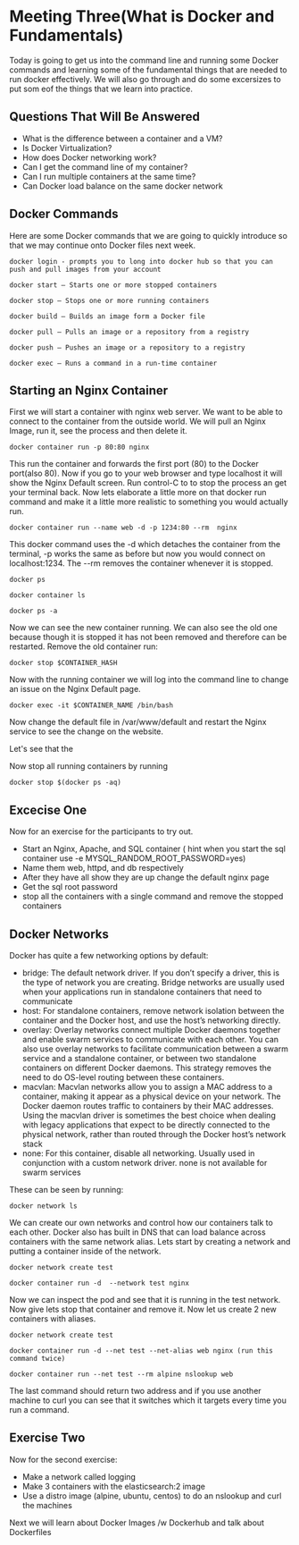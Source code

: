 # Meeting Three(What is Docker and Fundamentals)
Today is going to get us into the command line and running some Docker commands and learning some of the fundamental things that are needed to run docker effectively. We will also go through and do some excersizes to put som eof the things that we learn into practice. 

## Questions That Will Be Answered
* What is the difference between a container and a VM?
* Is Docker Virtualization?
* How does Docker networking work?
* Can I get the command line of my container?
* Can I run multiple containers at the same time?
* Can Docker load balance on the same docker network


## Docker Commands 

Here are some Docker commands that we are going to quickly introduce so that we may continue onto Docker files next week.

    docker login - prompts you to long into docker hub so that you can push and pull images from your account

    docker start – Starts one or more stopped containers

    docker stop – Stops one or more running containers

    docker build – Builds an image form a Docker file

    docker pull – Pulls an image or a repository from a registry

    docker push – Pushes an image or a repository to a registry

    docker exec – Runs a command in a run-time container

## Starting an Nginx Container
First we will start a container with nginx web server. We want to be able to connect to the container from the outside world. We will pull an Nginx Image, run it, see the process and then delete it. 

    docker container run -p 80:80 nginx

This run the container and forwards the first port (80) to the Docker port(also 80). Now if you go to your web browser and type localhost it will show the Nginx Default screen. Run control-C to to stop the process an get your terminal back. Now lets elaborate a little more on that docker run command and make it a little more realistic to something you would actually run.

    docker container run --name web -d -p 1234:80 --rm  nginx 

This docker command uses the -d which detaches the container from the terminal, -p works the same as before but now you would connect on localhost:1234. The --rm removes the container whenever it is stopped.

    docker ps

    docker container ls

    docker ps -a

Now we can see the new container running. We can also see the old one because though it is stopped it has not been removed and therefore can be restarted. Remove the old container run: 

    docker stop $CONTAINER_HASH

Now with the running container we will log into the command line to change an issue on the Nginx Default page.

    docker exec -it $CONTAINER_NAME /bin/bash

Now change the default file in /var/www/default and restart the Nginx service to see the change on the website.

Let's see that the 

Now stop all running containers by running 

    docker stop $(docker ps -aq)

## Excecise One
Now for an exercise for the participants to try out. 

* Start an Nginx, Apache, and SQL container ( hint when you start the sql container use -e MYSQL_RANDOM_ROOT_PASSWORD=yes)
* Name them web, httpd, and db respectively
* After they have all show they are up change the default nginx page 
* Get the sql root password
* stop all the containers with a single command and remove the stopped containers

## Docker Networks
Docker has quite a few networking options by default:

* bridge: The default network driver. If you don’t specify a driver, this is the type of network you are creating. Bridge networks are usually used when your applications run in standalone containers that need to communicate
* host: For standalone containers, remove network isolation between the container and the Docker host, and use the host’s networking directly. 
* overlay: Overlay networks connect multiple Docker daemons together and enable swarm services to communicate with each other. You can also use overlay networks to facilitate communication between a swarm service and a standalone container, or between two standalone containers on different Docker daemons. This strategy removes the need to do OS-level routing between these containers.
* macvlan: Macvlan networks allow you to assign a MAC address to a container, making it appear as a physical device on your network. The Docker daemon routes traffic to containers by their MAC addresses. Using the macvlan driver is sometimes the best choice when dealing with legacy applications that expect to be directly connected to the physical network, rather than routed through the Docker host’s network stack
* none: For this container, disable all networking. Usually used in conjunction with a custom network driver. none is not available for swarm services


These can be seen by running: 

    docker network ls

We can create our own networks and control how our containers talk to each other. Docker also has built in DNS that can load balance across containers with the same network alias. Lets start by creating a network and putting a container inside of the network. 

    docker network create test

    docker container run -d  --network test nginx 

Now we can inspect the pod and see that it is running in the test network. Now give lets stop that container and remove it. Now let us create 2 new containers with aliases.

    docker network create test

    docker container run -d --net test --net-alias web nginx (run this command twice)

    docker container run --net test --rm alpine nslookup web

The last command should return two address and if you use another machine to curl you can see that it switches which it targets every time you run a command.

## Exercise Two

Now for the second exercise:

* Make a network called logging
* Make 3 containers with the elasticsearch:2 image
* Use a distro image (alpine, ubuntu, centos) to do an nslookup and curl the machines


Next we will learn about Docker Images /w Dockerhub and talk about Dockerfiles
 



